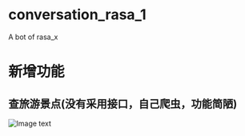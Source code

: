 # conversation_rasa_1
A bot of rasa_x 

# 新增功能
## 查旅游景点(没有采用接口，自己爬虫，功能简陋)
![Image text](https://github.com/AILAN110/conversation_rasa_1/jpg/旅游景点.JPG)
